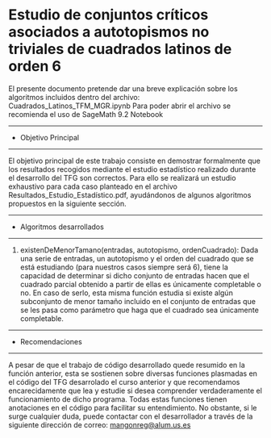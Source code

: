 # Estudio de conjuntos críticos asociados a autotopismos no triviales de cuadrados latinos de orden 6
El presente documento pretende dar una breve explicación sobre los algoritmos incluidos dentro del archivo: Cuadrados_Latinos_TFM_MGR.ipynb
Para poder abrir el archivo se recomienda el uso de SageMath 9.2 Notebook

**********************
* Objetivo Principal 
**********************

El objetivo principal de este trabajo consiste en demostrar formalmente que los resultados recogidos mediante el estudio estadístico realizado durante el desarrollo del TFG son correctos. Para ello se realizará un estudio exhaustivo para cada caso planteado en el archivo Resultados_Estudio_Estadístico.pdf, ayudándonos de algunos algoritmos propuestos en la siguiente sección.

****************************
* Algoritmos desarrollados 
****************************

1) existenDeMenorTamano(entradas, autotopismo, ordenCuadrado): Dada una serie de entradas, un autotopismo y el orden del cuadrado que se está estudiando (para nuestros casos siempre será 6), tiene la capacidad de determinar si dicho conjunto de entradas hacen que el cuadrado parcial obtenido a partir de ellas es únicamente completable o no. En caso de serlo, esta misma función estudia si existe algún subconjunto de menor tamaño incluido en el conjunto de entradas que se les pasa como parámetro que haga que el cuadrado sea únicamente completable.

*******************
* Recomendaciones 
*******************

A pesar de que el trabajo de código desarrollado quede resumido en la función anterior, esta se sostienen sobre diversas funciones plasmadas en el código del TFG desarrolado el curso anterior y que recomendamos encarecidamente que lea y estudie si desea comprender verdaderamente el funcionamiento de dicho programa. Todas estas funciones tienen anotaciones en el código para facilitar su entendimiento. No obstante, si le surge cualquier duda, puede contactar con el desarrollador a través de la siguiente dirección de correo: mangonreg@alum.us.es
